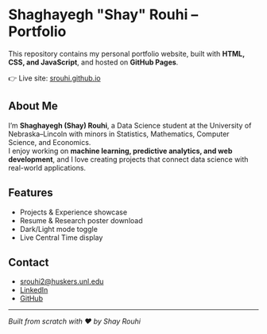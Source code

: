 # Shaghayegh "Shay" Rouhi – Portfolio

This repository contains my personal portfolio website, built with **HTML, CSS, and JavaScript**, and hosted on **GitHub Pages**.

👉 Live site: [srouhi.github.io](https://srouhi.github.io/PortfolioWebsite/)

## About Me
I’m **Shaghayegh (Shay) Rouhi**, a Data Science student at the University of Nebraska–Lincoln with minors in Statistics, Mathematics, Computer Science, and Economics.  
I enjoy working on **machine learning, predictive analytics, and web development**, and I love creating projects that connect data science with real-world applications.

## Features
- Projects & Experience showcase  
- Resume & Research poster download  
- Dark/Light mode toggle  
- Live Central Time display  

## Contact
- [srouhi2@huskers.unl.edu](mailto:srouhi2@huskers.unl.edu)  
- [LinkedIn](https://www.linkedin.com/in/Shay-shaghayegh-rouhi-aba3892a1)  
- [GitHub](https://github.com/srouhi)  

---

*Built from scratch with ❤️ by Shay Rouhi*
